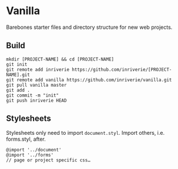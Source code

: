 # Vanilla

Barebones starter files and directory structure for new web projects.

## Build

    mkdir [PROJECT-NAME] && cd [PROJECT-NAME]
    git init
    git remote add inriverie https://github.com/inriverie/[PROJECT-NAME].git
    git remote add vanilla https://github.com/inriverie/vanilla.git
    git pull vanilla master
    git add .
    git commit -m "init"
    git push inriverie HEAD

## Stylesheets

Stylesheets only need to import `document.styl`. Import others, i.e. forms.styl, after.

    @import '../document'
    @import '../forms'
    // page or project specific css…
